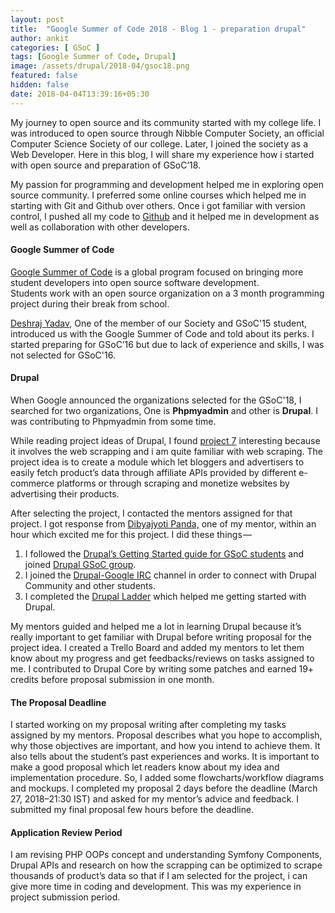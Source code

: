 ```yaml
---
layout: post
title:  "Google Summer of Code 2018 - Blog 1 - preparation drupal"
author: ankit
categories: [ GSoC ]
tags: [Google Summer of Code, Drupal]
image: /assets/drupal/2018-04/gsoc18.png
featured: false
hidden: false
date: 2018-04-04T13:39:16+05:30
---
```


My journey to open source and its community started with my college life. I was introduced to open source through Nibble Computer Society, an official Computer Science Society of our college. Later, I joined the society as a Web Developer. Here in this blog, I will share my experience how i started with open source and preparation of GSoC’18.

My passion for programming and development helped me in exploring open source community. I preferred some online courses which helped me in starting with Git and Github over others. Once i got familiar with version control, I pushed all my code to [Github](http://github.com/ankitjain28may) and it helped me in development as well as collaboration with other developers. 

#### **Google Summer of Code**

[Google Summer of Code](https://summerofcode.withgoogle.com/) is a global program focused on bringing more student developers into open source software development.  
Students work with an open source organization on a 3 month programming project during their break from school.

[Deshraj Yadav](http://deshraj.xyz/), One of the member of our Society and GSoC'15 student, introduced us with the Google Summer of Code and told about its perks. I started preparing for GSoC’16 but due to lack of experience and skills, I was not selected for GSoC'16. 

#### Drupal

When Google announced the organizations selected for the GSoC'18, I searched for two organizations, One is **Phpmyadmin** and other is **Drupal**. I was contributing to Phpmyadmin from some time.

While reading project ideas of Drupal, I found [project 7](https://groups.drupal.org/node/518074) interesting because it involves the web scrapping and i am quite familiar with web scraping. The project idea is to create a module which let bloggers and advertisers to easily fetch product’s data through affiliate APIs provided by different e-commerce platforms or through scraping and monetize websites by advertising their products.

After selecting the project, I contacted the mentors assigned for that project. I got response from [Dibyajyoti Panda,](https://www.drupal.org/u/dbjpanda) one of my mentor, within an hour which excited me for this project. I did these things — 

1.  I followed the [Drupal’s Getting Started guide for GSoC students](https://www.drupal.org/node/2415225) and joined [Drupal GSoC group](https://groups.drupal.org/google-summer-code).
2.  I joined the [Drupal-Google IRC](irc://irc.freenode.net/drupal-google) channel in order to connect with Drupal Community and other students.
3.  I completed the [Drupal Ladder](http://drupalladder.org/) which helped me getting started with Drupal.

My mentors guided and helped me a lot in learning Drupal because it’s really important to get familiar with Drupal before writing proposal for the project idea. I created a Trello Board and added my mentors to let them know about my progress and get feedbacks/reviews on tasks assigned to me. I contributed to Drupal Core by writing some patches and earned 19+ credits before proposal submission in one month. 

#### The Proposal Deadline 

I started working on my proposal writing after completing my tasks assigned by my mentors. Proposal describes what you hope to accomplish, why those objectives are important, and how you intend to achieve them. It also tells about the student’s past experiences and works. It is important to make a good proposal which let readers know about my idea and implementation procedure. So, I added some flowcharts/workflow diagrams and mockups. I completed my proposal 2 days before the deadline (March 27, 2018–21:30 IST) and asked for my mentor’s advice and feedback. I submitted my final proposal few hours before the deadline.

#### Application Review Period

I am revising PHP OOPs concept and understanding Symfony Components, Drupal APIs and research on how the scrapping can be optimized to scrape thousands of product’s data so that if I am selected for the project, i can give more time in coding and development. This was my experience in project submission period.